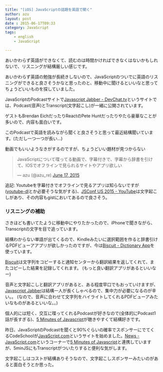 ```yaml
---
title: "[iOS] JavaScriptの話題を英語で聞く"
author: azu
layout: post
date : 2015-06-17T09:33
category: JavaScript
tags:
    - english
    - JavaScript

---
```


あいかわらず英語ができなくて、読むのは時間かければできなくはないかもしれないで、リスニングが結構厳しい感じです。

あいかわらず英語の勉強が長続きしないので、JavaScriptのついでに英語のリスニングができると良さそうかなと思ったのと、移動中に聞けるといいなと思ってちょうどいいものを探していました。

JavaScriptのPodcastサイトで[Javascript Jabber - DevChat.tv](http://devchat.tv/js-jabber "Javascript Jabber - DevChat.tv")というサイトでは、Podcast(音声)とTranscript(文字起こし)が一緒に公開されています。

ゲストもBrendan EichだったりReactのPete Huntだったりやたら豪華なことが多いので、内容も面白いです。

このPodcastで英語を読みながら聞くと良さそうと思って最近結構聞いています。(ただし一つ一つが長い…)

動画でもいいようなきがするのですが、ちょうどいい題材が見つからない

<blockquote class="twitter-tweet" lang="en"><p lang="ja" dir="ltr">JavaScriptについて喋ってる動画で、字幕付きで、字幕から辞書を引けて、IOSでオフラインで見られるサイトやアプリ欲しい</p>&mdash; azu (@azu_re) <a href="https://twitter.com/azu_re/status/610974338137731072">June 17, 2015</a></blockquote>
<script async src="//platform.twitter.com/widgets.js" charset="utf-8"></script>

追記: Youtubeを字幕付きでオフラインで見るアプリは知らないですが([youtube-dl](https://github.com/rg3/youtube-dl "youtube-dl")とか必要そうな気がする)、[JSConf US 2015 - YouTube](https://www.youtube.com/playlist?list=PL37ZVnwpeshEkVjFZlLm1krvx0mPYPOoq "JSConf US 2015 - YouTube")は文字起こしがあり、その内容もgistにおいてあるので良さそう。


### リスニングの補助

さきほども書いてたように移動中にやりたかったので、iPhoneで聞きながら、Transcriptの文字を目で追っています。

結構わからない単語が出てくるので、Kindleみたいに選択範囲を作ると辞書引けるPDFビューアアプリが欲しかったのですが、今は[Biscuit - Dictionary App](http://getbiscuit.com/ "Biscuit - Dictionary App")を使っています。

[Biscuit](http://getbiscuit.com/ "Biscuit")は文字列をコピーすると通知センターから翻訳結果を返してくれて、またコピーした結果を記録してくれます。
(もっと良い翻訳アプリがあるといいなー)

音声と文字起こしと翻訳アプリがあると、ある程度早口でもおっていけますが、[Javascript Jabber](http://devchat.tv/js-jabber "Javascript Jabber - DevChat.tv")は結構一人が長くしゃべるので、集中力が必要になるのが辛い。。
(なので、音声に合わせて文字列をハイライトしてくれるPDFビューアみたいなものがあるといいな。。)

個人的には短く、交互に喋ってくれるPodcastが好きなので(全体的にPodcast1話が長すぎる)、[5 Minutes of Javascript](https://fivejs.codeschool.com/ "5 Minutes of Javascript")が聴きやすくて結構好きです。

昨日、JavaScriptのPodcastを聞くと90%ぐらいの確率でスポンサーにでてくるCodeSchoolが[JavaScript.com](https://www.javascript.com/ "JavaScript.com")というサイトを始めました。[News - JavaScript.com](https://www.javascript.com/news "News - JavaScript.com")というコーナーで[5 Minutes of Javascript](https://fivejs.codeschool.com/ "5 Minutes of Javascript")と連携していますが、5minJSにもTranscriptがついたりすると便利な気がします。

文字起こしはコストが結構ありそうなので、文字起こしスポンサーみたいのがあると面白そうとか思った。
